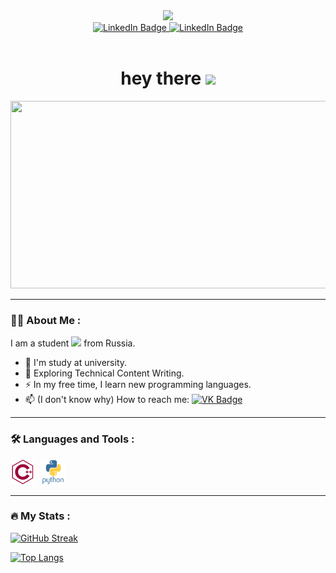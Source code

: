 <div if="header" align="center">
  <img src="https://media.giphy.com/media/MPExLVFFXMuD8WpEwn/giphy.gif" width="300"/>
  <div id="badges">
    <a href="https://www.linkedin.com/in/aleksandr-vititnev-319b23232/">
      <img src="https://img.shields.io/badge/LinkedIn-blue?logo=linkedin&logoColor=white&style=for-the-badge" alt="LinkedIn Badge"/>
    </a>
    <a href="https://vk.com/avititnev">
      <img src="https://img.shields.io/badge/VK-blue?logo=VK&logoColor=white&style=for-the-badge" alt="LinkedIn Badge"/>
    </a>
  </div>
  <img src="https://komarev.com/ghpvc/?username=AleksandrVititnev&style=flat-square&color=blue" alt="" />
  <h1>
    hey there
    <img src="https://media.giphy.com/media/hvRJCLFzcasrR4ia7z/giphy.gif" width="30px"/>
  </h1>
</div>
<div align="center">
  <img src="https://media.giphy.com/media/xVRRDVP6lqtNQJrzN7/giphy.gif" width="600" height="300"/>
</div>

---

### :man_technologist: About Me :
I am a student <img src="https://media.giphy.com/media/2Hu1MPHsU85Vu/giphy.gif" width="30"> from Russia.
- :telescope: I'm study at university.
- :seedling: Exploring Technical Content Writing.
- :zap: In my free time, I learn new programming languages.
- :mailbox: (I don't know why) How to reach me: [![VK Badge](https://img.shields.io/badge/VK-blue?logo=VK&logoColor=white&style=for-the-badge)](https://vk.com/avititnev)

---

### :hammer_and_wrench: Languages and Tools :
<div>
  <img src="https://github.com/devicons/devicon/blob/master/icons/cplusplus/cplusplus-line.svg" title="C++" alt="CPlusPlus" width="40" height="40"/>&nbsp;
  <img src="https://github.com/devicons/devicon/blob/master/icons/python/python-original-wordmark.svg" title="Python" alt="Puthon" width="40" height="40"/>
</div>

---

### :fire: My Stats :
[![GitHub Streak](http://github-readme-streak-stats.herokuapp.com?user=AleksandrVititnev&theme=cobalt&date_format=j%20M%5B%20Y%5D)](https://git.io/streak-stats)

[![Top Langs](https://github-readme-stats.vercel.app/api/top-langs/?username=AleksandrVititnev&layout=compact&theme=vision-friendly-dark)](https://github.com/anuraghazra/github-readme-stats)
